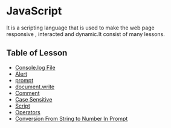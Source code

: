 # JavaScript
It is a scripting language that is used to make the web page  
responsive , interacted and dynamic.It consist of many lessons.

## Table of Lesson 
- [Console.log File ](003-console-log.js)
- [Alert](002-alert.js)
- [prompt](004-prompt.js)
- [document.write](005-document-write.js)
- [Comment](006-comment.js)
- [Case Sensitive](007-case-sensitive.js)
- [Script](008-script.js)
- [Operators](008-Operator)
- [Conversion From String to Number In Prompt](009-conversion-string-to-num) 
